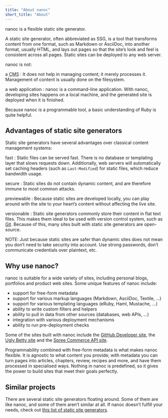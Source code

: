```yaml
---
title: "About nanoc"
short_title: "About"
---
```


nanoc is a flexible <span class="firstterm">static site generator</span>.

A static site generator, often abbreviated as <span class="firstterm">SSG</span>, is a tool that transforms content from one format, such as Markdown or AsciiDoc, into another format, usually HTML, and lays out pages so that the site’s look and feel is consistent across all pages. Static sites can be deployed to any web server.

nanoc is not:

a <abbr title="content management system">CMS</abbr>
: It does not help in managing content; it merely processes it. Management of content is usually done on the filesystem.

a web application
: nanoc is a command-line application. With nanoc, developing sites happens on a local machine, and the generated site is deployed when it is finished.

Because nanoc is a programmable tool, a basic understanding of Ruby is quite helpful.

Advantages of static site generators
------------------------------------

Static site generators have several advantages over classical content management systems:

fast
: Static files can be served fast. There is no database or templating layer that slows requests down. Additionally, web servers will automatically set caching headers (such as `Last-Modified`) for static files, which reduce bandwidth usage.

secure
: Static sites do not contain dynamic content, and are therefore immune to most common attacks.

previewable
: Because static sites are developed locally, you can play around with the site to your heart’s content without affecting the live site.

versionable
: Static site generators commonly store their content in flat text files. This makes them ideal to be used with version control system, such as [Git](http://git-scm.com/). Because of this, many sites built with static site generators are open-source.

NOTE: Just because static sites are safer than dynamic sites does not mean you don’t need to take security into account. Use strong passwords, don’t communicate credentials over plaintext, etc.

Why use nanoc?
--------------

nanoc is suitable for a wide variety of sites, including personal blogs, portfolios and product web sites. Some unique features of nanoc include:

* support for free-form metadata
* support for various markup languages (Markdown, AsciiDoc, Textile, …)
* support for various templating languages (eRuby, Haml, Mustache, …)
* ability to write custom filters and helpers
* ability to pull in data from other sources (databases, web APIs, …)
* integration with various deployment mechanisms
* ability to run pre-deployment checks

Some of the sites built with nanoc include the <a href="https://developer.github.com/">GitHub Developer site</a>, the <a href="http://www.dadt.com/uglybetty/">Ugly Betty site</a> and the <a href="http://guides.spreecommerce.com/api/">Spree Commerce API site</a>.

Programmability combined with free-form metadata is what makes nanoc flexible. It is agnostic to what content you provide; with metadata you can turn pages into articles, chapters, review, recipes and more, and have them processed in specialised ways. Nothing in nanoc is predefined, so it gives the power to build sites that meet their goals perfectly.

Similar projects
----------------

There are several static site generators floating around. Some of them are like nanoc, and some of them aren’t similar at all. If nanoc doesn’t fulfill your needs, check out [this list of static site generators](http://staticsitegenerators.net/).
